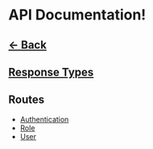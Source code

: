 # API Documentation!

## [<- Back](../README.md)

## [Response Types](./api/responseTypes.md)

## Routes
* [Authentication](./api/auth.md)
* [Role](./api/role.md)
* [User](./api/user.md)